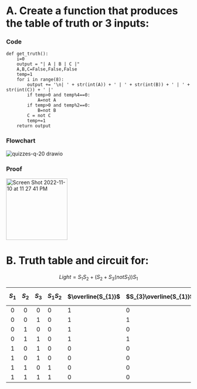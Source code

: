 # A. Create a function that produces the table of truth or 3 inputs:

### Code
```
def get_truth():
    i=0
    output = "| A | B | C |"
    A,B,C=False,False,False
    temp=1
    for i in range(8):
        output += '\n| ' + str(int(A)) + ' | ' + str(int(B)) + ' | ' + str(int(C)) + ' |'
        if temp>0 and temp%4==0:
            A=not A
        if temp>0 and temp%2==0:
            B=not B
        C = not C
        temp+=1
    return output
```

### Flowchart
![quizzes-q-20 drawio](https://user-images.githubusercontent.com/113817801/201117678-92f3a025-16e4-47d8-8701-76d885037a5e.png)


### Proof
<img width="167" alt="Screen Shot 2022-11-10 at 11 27 41 PM" src="https://user-images.githubusercontent.com/113817801/201117756-b189e682-9998-4eb1-ab44-9232c3e57a57.png">


# B. Truth table and circuit for:
$$Light = S_1S_2+(S_{2}+S_{3}(notS_{1}))S_1$$


| $S_{1}$ | $S_{2}$ | $S_{3}$ | $S_{1}S_{2}$ | $\overline{S_{1}}$ | $S_{3}\overline{S_{1}}$ | $S_{2}+S_{3}\overline{S_{1}}$ | $(S_{2}+S_{3}\overline{S_{1}})S_{1}$ | $\text{Light}=S_{1}S_{2}+(S_{2}+S_{3}\overline{S_{1}})S_{1}$ |
|:-------:|:-------:|:-------:|--------------|--------------------|-------------------------|-------------------------------|--------------------------------------|--------------------------------------------------------------|
|    0    |    0    |    0    | 0            | 1                  | 0                       | 0                             | 0                                    | 0                                                            |
|    0    |    0    |    1    | 0            | 1                  | 1                       | 1                             | 0                                    | 0                                                            |
|    0    |    1    |    0    | 0            | 1                  | 0                       | 1                             | 0                                    | 0                                                            |
|    0    |    1    |    1    | 0            | 1                  | 1                       | 1                             | 0                                    | 0                                                            |
|    1    |    0    |    1    | 0            | 0                  | 0                       | 0                             | 0                                    | 0                                                            |
|    1    |    0    |    1    | 0            | 0                  | 0                       | 0                             | 0                                    | 0                                                            |
|    1    |    1    |    0    | 1            | 0                  | 0                       | 1                             | 1                                    | 1                                                            |
|    1    |    1    |    1    | 1            | 0                  | 0                       | 1                             | 1                                    | 1                                                            |
